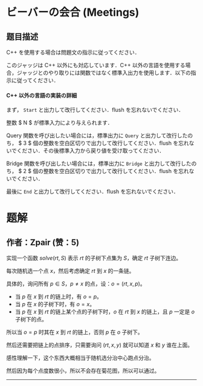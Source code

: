 # ビーバーの会合 (Meetings)

## 题目描述

[problemUrl]: https://atcoder.jp/contests/joisc2019/tasks/joisc2019_b

C++ を使用する場合は問題文の指示に従ってください．

このジャッジは C++ 以外にも対応しています．C++ 以外の言語を使用する場合，ジャッジとのやり取りには関数ではなく標準入出力を使用します．以下の指示に従ってください．

#### C++ 以外の言語の実装の詳細

まず， `Start` と出力して改行してください．flush を忘れないでください．

整数 $ N $ が標準入力により与えられます．

Query 関数を呼び出したい場合には，標準出力に `Query` と出力して改行したのち， $ 3 $ 個の整数を空白区切りで出力して改行してください．flush を忘れないでください．その後標準入力から戻り値を受け取ってください．

Bridge 関数を呼び出したい場合には，標準出力に `Bridge` と出力して改行したのち， $ 2 $ 個の整数を空白区切りで出力して改行してください．flush を忘れないでください．

最後に `End` と出力して改行してください．flush を忘れないでください．

# 题解

## 作者：Zpair (赞：5)

实现一个函数 $solve(rt,S)$ 表示 $rt$ 的子树下点集为 $S$，确定 $rt$ 子树下连边。

每次随机选一个点 $x$，然后考虑确定 $rt$ 到 $x$ 的一条链。

具体的，询问所有 $p \in S$，$p \ne x$ 的点，设：$o=(rt,x,p)$。

- 当 $p$ 在 $x$ 到 $rt$ 的链上时，有 $o=p$。
- 当 $p$ 在 $x$ 的子树下时，有 $o=x$。
- 当 $p$ 在 $x$ 到 $rt$ 的链上某个点的子树下时，$o$ 在 $rt$ 到 $x$ 的链上，且 $p$ 一定是 $o$ 子树下的点。

所以当 $o=p$ 时其在 $x$ 到 $rt$ 的链上，否则 $p$ 在 $o$ 子树下。

然后还需要把链上的点排序，只需要询问 $(rt,x,y)$ 就可以知道 $x$ 和 $y$ 谁在上面。

感性理解一下，这个东西大概相当于随机选分治中心跑点分治。

然后因为每个点度数很小，所以不会存在菊花图，所以可以通过。

---

